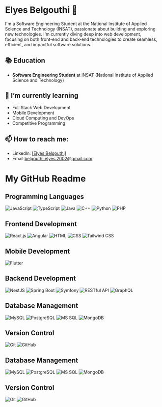# Elyes Belgouthi 👋

I'm a Software Engineering Student at the National Institute of Applied Science and Technology (INSAT), passionate about building and exploring new technologies. I'm currently diving deep into web development, focusing on both front-end and back-end technologies to create seamless, efficient, and impactful software solutions.

## 📚 Education

- **Software Engineering Student**
  at INSAT (National Institute of Applied Science and Technology)

## 🌱 I’m currently learning

- Full Stack Web Development
- Mobile Development
- Cloud Computing and DevOps
- Competitive Programming

## 📫 How to reach me:

- LinkedIn: [[Elyes Belgouthi]](https://www.linkedin.com/in/elyes-belgouthi-16450b226/)
- Email:belgouthi.elyes.2002@gmail.com

# My GitHub Readme

## Programming Languages
![JavaScript](https://img.shields.io/badge/-JavaScript-F7DF1E?style=for-the-badge&logo=javascript&logoColor=white)
![TypeScript](https://img.shields.io/badge/-TypeScript-007ACC?style=for-the-badge&logo=typescript&logoColor=white)
![Java](https://img.shields.io/badge/-Java-007396?style=for-the-badge&logo=java&logoColor=white)
![C++](https://img.shields.io/badge/-C++-00599C?style=for-the-badge&logo=c%2B%2B&logoColor=white)
![Python](https://img.shields.io/badge/-Python-3776AB?style=for-the-badge&logo=python&logoColor=white)
![PHP](https://img.shields.io/badge/-PHP-777BB4?style=for-the-badge&logo=php&logoColor=white)

## Frontend Development
![React.js](https://img.shields.io/badge/-React.js-61DAFB?style=for-the-badge&logo=react&logoColor=white)
![Angular](https://img.shields.io/badge/-Angular-DD0031?style=for-the-badge&logo=angular&logoColor=white)
![HTML](https://img.shields.io/badge/-HTML-E34F26?style=for-the-badge&logo=html5&logoColor=white)
![CSS](https://img.shields.io/badge/-CSS-1572B6?style=for-the-badge&logo=css3&logoColor=white)
![Tailwind CSS](https://img.shields.io/badge/-Tailwind_CSS-38B2AC?style=for-the-badge&logo=tailwind-css&logoColor=white)

## Mobile Development
![Flutter](https://img.shields.io/badge/-Flutter-02569B?style=for-the-badge&logo=flutter&logoColor=white)

## Backend Development
![NestJS](https://img.shields.io/badge/-NestJS-E0234E?style=for-the-badge&logo=nestjs&logoColor=white)
![Spring Boot](https://img.shields.io/badge/-Spring_Boot-6DB33F?style=for-the-badge&logo=spring&logoColor=white)
![Symfony](https://img.shields.io/badge/-Symfony-000000?style=for-the-badge&logo=symfony&logoColor=white)
![RESTful API](https://img.shields.io/badge/-RESTful_API-6DB33F?style=for-the-badge)
![GraphQL](https://img.shields.io/badge/-GraphQL-E10098?style=for-the-badge&logo=graphql&logoColor=white)

## Database Management
![MySQL](https://img.shields.io/badge/-MySQL-4479A1?style=for-the-badge&logo=mysql&logoColor=white)
![PostgreSQL](https://img.shields.io/badge/-PostgreSQL-336791?style=for-the-badge&logo=postgresql&logoColor=white)
![MS SQL](https://img.shields.io/badge/-MS_SQL-CC2927?style=for-the-badge&logo=microsoft-sql-server&logoColor=white)
![MongoDB](https://img.shields.io/badge/-MongoDB-47A248?style=for-the-badge&logo=mongodb&logoColor=white)

## Version Control
![Git](https://img.shields.io/badge/-Git-F05032?style=for-the-badge&logo=git&logoColor=white)
![GitHub](https://img.shields.io/badge/-GitHub-181717?style=for-the-badge&logo=github&logoColor=white)


## Database Management
![MySQL](https://img.shields.io/badge/-MySQL-blue?style=for-the-badge&logo=mysql)
![PostgreSQL](https://img.shields.io/badge/-PostgreSQL-blue?style=for-the-badge&logo=postgresql)
![MS SQL](https://img.shields.io/badge/-MS_SQL-blue?style=for-the-badge&logo=microsoft-sql-server)
![MongoDB](https://img.shields.io/badge/-MongoDB-green?style=for-the-badge&logo=mongodb)

## Version Control
![Git](https://img.shields.io/badge/-Git-black?style=for-the-badge&logo=git)
![GitHub](https://img.shields.io/badge/-GitHub-black?style=for-the-badge&logo=github)
